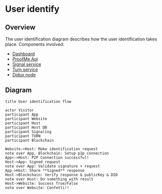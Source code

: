# User identify

## Overview

The user identification diagram describes how the user identification takes place.
Components involved:

* [Dashboard](components_dashboard.md)
* [ProofMe Api](components_api.md)
* [Signal service](components_signalling.md)
* [Turn service](components_turn.md)
* [Didux node](components_node.md)

## Diagram

```websequencediagrams
title User identification flow

actor Visitor
participant App
participant Website
participant Host
participant Host DB
participant Signaling
participant TURN
participant Blockchain

Website->Host: Make identification request
note over App, Blockchain: Setup p2p connection
App<->Host: P2P Connection successful!
Host->App: Signed request
note over App: Validate signature + request
App->Host: Share **Signed** response
Host->Blockchain: Verify response & publicKey & DID
note over Host: Do something with result
Host->Website: Success True/False
note over Website: Confetti!!
```